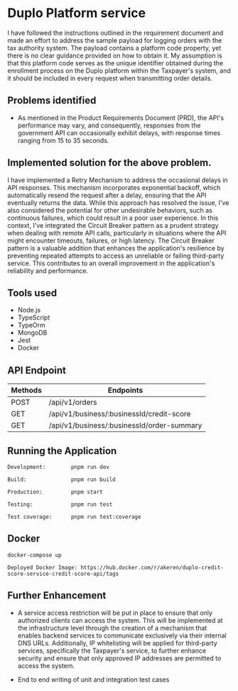 # Duplo Platform service 

I have followed the instructions outlined in the requirement document and made an effort to address the sample payload for logging orders with the tax authority system. The payload contains a platform code property, yet there is no clear guidance provided on how to obtain it. My assumption is that this platform code serves as the unique identifier obtained during the enrollment process on the Duplo platform within the Taxpayer's system, and it should be included in every request when transmitting order details.

## Problems identified  

- As mentioned in the Product Requirements Document (PRD), the API's performance may vary, and consequently, responses from the government API can occasionally exhibit delays, with response times ranging from 15 to 35 seconds.
    
## Implemented solution for the above problem. 

I have implemented a Retry Mechanism to address the occasional delays in API responses. This mechanism incorporates exponential backoff, which automatically resend the request after a delay, ensuring that the API eventually returns the data. While this approach has resolved the issue, I've also considered the potential for other undesirable behaviors, such as continuous failures, which could result in a poor user experience. In this context, I've integrated the Circuit Breaker pattern as a prudent strategy when dealing with remote API calls, particularly in situations where the API might encounter timeouts, failures, or high latency. The Circuit Breaker pattern is a valuable addition that enhances the application's resilience by preventing repeated attempts to access an unreliable or failing third-party service. This contributes to an overall improvement in the application's reliability and performance.


## Tools used
- Node.js
- TypeScript
- TypeOrm
- MongoDB
- Jest
- Docker

## API Endpoint
| Methods   | Endpoints                                     | 
|---------  |-----------------------------------------------|
| POST      | /api/v1/orders                                | 
| GET       | /api/v1/business/:businessId/credit-score     | 
| GET       | /api/v1/business/:businessId/order-summary    | 


## Running the Application

```shell
Development:        pnpm run dev

Build:              pnpm run build

Production:         pnpm start

Testing:            pnpm run test

Test coverage:      pnpm run test:coverage
```

## Docker

```shell
docker-compose up
```

```shell
Deployed Docker Image: https://hub.docker.com/r/akeren/duplo-credit-score-service-credit-score-api/tags
```
## Further Enhancement

- A service access restriction will be put in place to ensure that only authorized clients can access the system. This will be implemented at the infrastructure level through the creation of a mechanism that enables backend services to communicate exclusively via their internal DNS URLs. Additionally, IP whitelisting will be applied for third-party services, specifically the Taxpayer's service, to further enhance security and ensure that only approved IP addresses are permitted to access the system.

- End to end writing of unit and integration test cases









